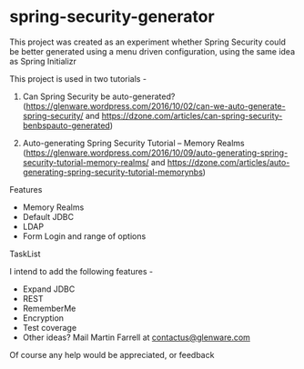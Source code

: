 # spring-security-generator
This project was created as an experiment whether Spring Security could be better generated using a menu driven configuration, using the same idea as Spring Initializr

This project is used in two tutorials - 

1. Can Spring Security be auto-generated? (https://glenware.wordpress.com/2016/10/02/can-we-auto-generate-spring-security/ and https://dzone.com/articles/can-spring-security-benbspauto-generated)

2. Auto-generating Spring Security Tutorial – Memory Realms (https://glenware.wordpress.com/2016/10/09/auto-generating-spring-security-tutorial-memory-realms/ and https://dzone.com/articles/auto-generating-spring-security-tutorial-memorynbs)

Features

* Memory Realms
* Default JDBC 
* LDAP
* Form Login and range of options

TaskList

I intend to add the following features - 

* Expand JDBC
* REST
* RememberMe
* Encryption
* Test coverage
* Other ideas? Mail Martin Farrell at contactus@glenware.com

Of course any help would be appreciated, or feedback